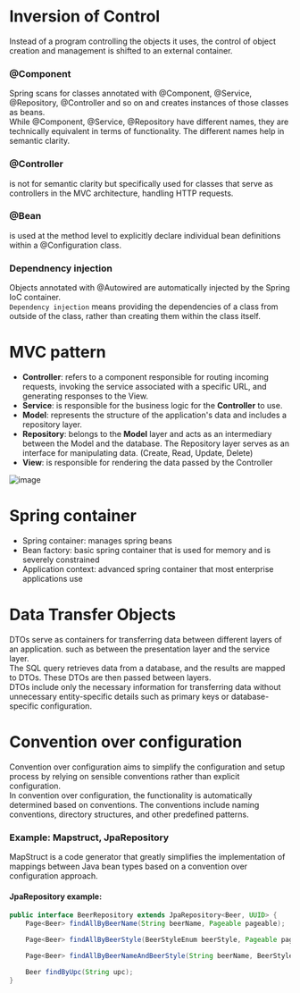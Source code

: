# Inversion of Control
Instead of a program controlling the objects it uses, the control of object creation and management is shifted to an external container.<br>

### @Component
Spring scans for classes annotated with @Component, @Service, @Repository, @Controller and so on and creates instances of those classes as beans.<br>
While @Component, @Service, @Repository have different names, they are technically equivalent in terms of functionality. The different names help in semantic clarity.<br>

### @Controller
is not for semantic clarity but specifically used for classes that serve as controllers in the MVC architecture, handling HTTP requests.<br>

### @Bean
is used at the method level to explicitly declare individual bean definitions within a @Configuration class. 

### Dependnency injection
Objects annotated with @Autowired are automatically injected by the Spring IoC container.<br>
`Dependency injection` means providing the dependencies of a class from outside of the class, rather than creating them within the class itself.

# MVC pattern
- **Controller**: refers to a component responsible for routing incoming requests, invoking the service associated with a specific URL, and generating responses to the View.
- **Service**: is responsible for the business logic for the **Controller** to use.
- **Model**: represents the structure of the application's data and includes a repository layer.
- **Repository**: belongs to the **Model** layer and acts as an intermediary between the Model and the database. The Repository layer serves as an interface for manipulating data. (Create, Read, Update, Delete)
- **View**: is responsible for rendering the data passed by the Controller

![image](https://user-images.githubusercontent.com/67142421/223227356-59a2489a-7cba-4ce4-918e-96aab28311d9.png)

# Spring container
- Spring container: manages spring beans
- Bean factory: basic spring container that is used for memory and is severely constrained
- Application context: advanced spring container that most enterprise applications use

# Data Transfer Objects
DTOs serve as containers for transferring data between different layers of an application. such as between the presentation layer and the service layer.<br>
The SQL query retrieves data from a database, and the results are mapped to DTOs. These DTOs are then passed between layers.<br>
DTOs include only the necessary information for transferring data without unnecessary entity-specific details such as primary keys or database-specific configuration.<br>

# Convention over configuration
Convention over configuration aims to simplify the configuration and setup process by relying on sensible conventions rather than explicit configuration.<br>
In convention over configuration, the functionality is automatically determined based on conventions. The conventions include naming conventions, directory structures, and other predefined patterns.<br>
### Example: Mapstruct, JpaRepository
MapStruct is a code generator that greatly simplifies the implementation of mappings between Java bean types based on a convention over configuration approach.<br>
#### JpaRepository example:
~~~java
public interface BeerRepository extends JpaRepository<Beer, UUID> {
    Page<Beer> findAllByBeerName(String beerName, Pageable pageable);

    Page<Beer> findAllByBeerStyle(BeerStyleEnum beerStyle, Pageable pageable);

    Page<Beer> findAllByBeerNameAndBeerStyle(String beerName, BeerStyleEnum beerStyle, Pageable pageable);

    Beer findByUpc(String upc);
}
~~~
